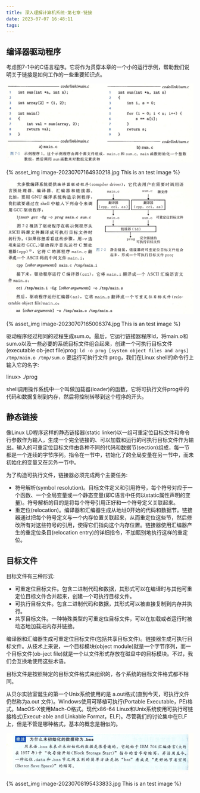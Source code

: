 ```yaml
---
title: 深入理解计算机系统-第七章-链接
date: 2023-07-07 16:48:11
tags:
---
```


## 编译器驱动程序

考虑图7-1中的C语言程序。它将作为贯穿本章的一个小的运行示例，帮助我们说明关于链接是如何工作的一些重要知识点。

![image-20230707164930218](深入理解计算机系统-第七章-链接/image-20230707164930218.png)

{% asset_img image-20230707164930218.jpg This is an test image %}

![image-20230707165006374](深入理解计算机系统-第七章-链接/image-20230707165006374.png)

{% asset_img image-20230707165006374.jpg This is an test image %}

驱动程序经过相同的过程生成sum.o。最后，它运行链接器程序ld，将main.o和sum.o以及一些必要的系统目标文件组合起来，创建一个可执行目标文件(executable ob-ject file)prog:
`ld -o prog [system object files and args]  /tmp/main.o /tmp/sum.o`
要运行可执行文件 prog，我们在Linux shell的命令行上输入它的名字:

linux> ./prog

shell调用操作系统中一个叫做加载器(loader)的函数，它将可执行文件prog中的代码和数据复制到内存，然后将控制转移到这个程序的开头。

## 静态链接

像Linux LD程序这样的静态链接器(static linker)以一组可重定位目标文件和命令行参数作为输入，生成一个完全链接的、可以加载和运行的可执行目标文件作为输出。输入的可重定位目标文件由各种不同的代码和数据节(section)组成，每一节都是一个连续的字节序列。指令在一节中，初始化了的全局变量在另一节中，而未初始化的变量又在另外一节中。

为了构造可执行文件，链接器必须完成两个主要任务:

- 符号解析(symbol resolution)。目标文件定义和引用符号，每个符号对应于一个函数、一个全局变量或一个静态变量(即C语言中任何以static属性声明的变量)。符号解析的目的是将每个符号引用正好和一个符号定义关联起来。
- 重定位(relocation)。编译器和汇编器生成从地址0开始的代码和数据节。链接器通过把每个符号定义与一个内存位置关联起来，从而重定位这些节，然后修改所有对这些符号的引用，使得它们指向这个内存位置。链接器使用汇编器产生的重定位条目(relocation entry)的详细指令，不加甄别地执行这样的重定位。

## 目标文件

目标文件有三种形式:

- 可重定位目标文件。包含二进制代码和数据，其形式可以在编译时与其他可重定位目标文件合并起来，创建一个可执行目标文件。
- 可执行目标文件。包含二进制代码和数据，其形式可以被直接复制到内存并执行。
- 共享目标文件。一种特殊类型的可重定位目标文件，可以在加载或者运行时被动态地加载进内存并链接。

编译器和汇编器生成可重定位目标文件(包括共享目标文件)。链接器生成可执行目标文件。从技术上来说，一个目标模块(object module)就是一个字节序列，而一个目标文件(ob-ject file)就是一个以文件形式存放在磁盘中的目标模块。不过，我们会互换地使用这些术语。

目标文件是按照特定的目标文件格式来组织的，各个系统的目标文件格式都不相同。

从贝尔实验室诞生的第一个Unix系统使用的是 a.out格式(直到今天，可执行文件仍然称为a.out 文件)。Windows使用可移植可执行(Portable Executable，PE)格式。MacOS-X使用Mach-O格式。现代x86-64 Linux和Unix系统使用可执行可链接格式(Execut-able and Linkable Format，ELF)。尽管我们的讨论集中在ELF上，但是不管是哪种格式，基本的概念是相似的。

![image-20230708195433833](深入理解计算机系统-第七章-链接/image-20230708195433833.png)

{% asset_img image-20230708195433833.jpg This is an test image %}
